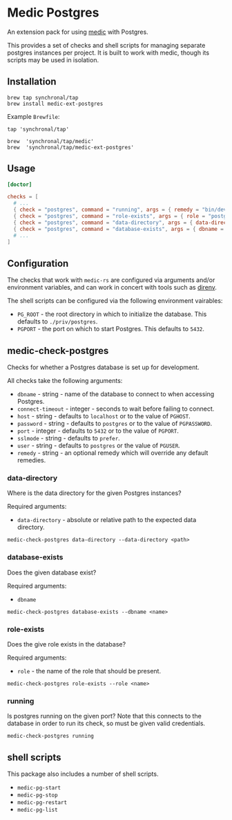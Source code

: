 # Medic Postgres

An extension pack for using
[medic](https://github.com/synchronal/medic-rs) with Postgres.

This provides a set of checks and shell scripts for managing separate
postgres instances per project. It is built to work with medic, though
its scripts may be used in isolation.

## Installation

``` shell
brew tap synchronal/tap
brew install medic-ext-postgres
```

Example `Brewfile`:

``` shell
tap 'synchronal/tap'

brew  'synchronal/tap/medic'
brew  'synchronal/tap/medic-ext-postgres'
```

## Usage

``` toml
[doctor]

checks = [
  # ...
  { check = "postgres", command = "running", args = { remedy = "bin/dev/db-start", user = "${USER}"} },
  { check = "postgres", command = "role-exists", args = { role = "postgres", user = "${USER}" } },
  { check = "postgres", command = "data-directory", args = { data-directory = "./priv/postgres/data", remedy = "bin/dev/db-restart" } },
  { check = "postgres", command = "database-exists", args = { dbname = "my_app_dev", remedy = "mix ecto.reset" } },
  # ...
]
```

## Configuration

The checks that work with `medic-rs` are configured via arguments and/or
environment variables, and can work in concert with tools such as
[direnv](https://direnv.net).

The shell scripts can be configured via the following environment
vairables:

- `PG_ROOT` - the root directory in which to initialize the database.
  This defaults to `./priv/postgres`.
- `PGPORT` - the port on which to start Postgres. This defaults to
  `5432`.

## medic-check-postgres

Checks for whether a Postgres database is set up for development.

All checks take the following arguments:

- `dbname` - string - name of the database to connect to when accessing
  Postgres.
- `connect-timeout` - integer - seconds to wait before failing to
  connect.
- `host` - string - defaults to `localhost` or to the value of `PGHOST`.
- `password` - string - defaults to `postgres` or to the value of
  `PGPASSWORD`.
- `port` - integer - defaults to `5432` or to the value of `PGPORT`.
- `sslmode` - string - defaults to `prefer`.
- `user` - string - defaults to `postgres` or the value of `PGUSER`.
- `remedy` - string - an optional remedy which will override any default
  remedies.

### data-directory

Where is the data directory for the given Postgres instances?

Required arguments:

- `data-directory` - absolute or relative path to the expected data
  directory.

``` shell
medic-check-postgres data-directory --data-directory <path>
```

### database-exists

Does the given database exist?

Required arguments:

- `dbname`

``` shell
medic-check-postgres database-exists --dbname <name>
```

### role-exists

Does the give role exists in the database?

Required arguments:

- `role` - the name of the role that should be present.

``` shell
medic-check-postgres role-exists --role <name>
```

### running

Is postgres running on the given port? Note that this connects to the
database in order to run its check, so must be given valid credentials.

``` shell
medic-check-postgres running
```

## shell scripts

This package also includes a number of shell scripts.

- `medic-pg-start`
- `medic-pg-stop`
- `medic-pg-restart`
- `medic-pg-list`
